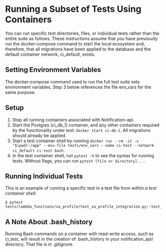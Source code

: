 # Running a Subset of Tests Using Containers

You can run specific test directories, files, or individual tests rather than the entire suite as follows.  These instructions assume that you have previously run the docker-compose command to start the local ecosystem and, therefore, that all migrations have been applied to the database and the default container network, ci_default, exists.

## Setting Environment Variables

The docker-compose command used to run the full test suite sets environment variables.  Step 3 below references the file env_vars for the same purpose.

## Setup

1. Stop all running containers associated with Notification-api.
2. Start the Postgres (ci_db_1) container, and any other containers required by the functionality under test: `docker start ci-db-1`.  All migrations should already be applied.
3. Start a test container shell by running `docker run --rm -it -v "$(pwd):/app" --env-file tests/env_vars --name ci-test --network ci_default ci-test bash`.
4. In the test container shell, run `pytest -h` to see the syntax for running tests.  Without flags, you can run `pytest [file or directory]...`.

## Running Individual Tests

This is an example of running a specific test in a test file from *within a test container shell*:

```
$ pytest tests/lambda_functions/va_profile/test_va_profile_integration.py::test_va_profile_cache_exists
```

## A Note About .bash_history

Running Bash commands on a container with read-write access, such as ci_test, will result in the creation of .bash_history in your notification_api/ directory.  That file is in .gitignore.
